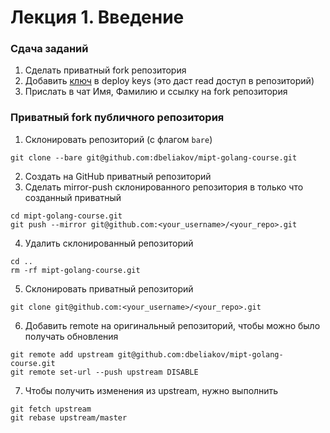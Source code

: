 # Лекция 1. Введение

### Сдача заданий
1. Сделать приватный fork репозитория
2. Добавить [ключ](id_rsa.pub) в deploy keys (это даст read доступ в репозиторий)
3. Прислать в чат Имя, Фамилию и ссылку на fork репозитория

### Приватный fork публичного репозитория

1. Склонировать репозиторий (с флагом `bare`)
```shell
git clone --bare git@github.com:dbeliakov/mipt-golang-course.git
```
2. Создать на GitHub приватный репозиторий
3. Сделать mirror-push склонированного репозитория в только что созданный приватный
```shell
cd mipt-golang-course.git
git push --mirror git@github.com:<your_username>/<your_repo>.git
```
4. Удалить склонированный репозиторий
```shell
cd ..
rm -rf mipt-golang-course.git
```
5. Склонировать приватный репозиторий
```shell
git clone git@github.com:<your_username>/<your_repo>.git
```
6. Добавить remote на оригинальный репозиторий, чтобы можно было получать обновления
```shell
git remote add upstream git@github.com:dbeliakov/mipt-golang-course.git
git remote set-url --push upstream DISABLE
```
7. Чтобы получить изменения из upstream, нужно выполнить
```shell
git fetch upstream
git rebase upstream/master
```
